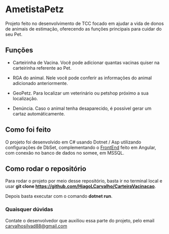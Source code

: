 # AmetistaPetz

Projeto feito no desenvolvimento de TCC focado em ajudar a vida de donos de animais de estimação, oferecendo as funções principais para cuidar do seu Pet.

## Funções

* Carteirinha de Vacina. Você pode adicionar quantas vacinas quiser na carteirinha referente ao Pet.

* RGA do animal. Nele você pode conferir as informações do animal adicionado anteriormente.

* GeoPetz. Para localizar um veterinário ou petshop próximo a sua localização.

* Denúncia. Caso o animal tenha desaparecido, é possível gerar um cartaz automáticamente.

## Como foi feito

O projeto foi desenvolvido em C# usando Dotnet / Asp utilizando configurações de DbSet, complementando o [FrontEnd](https://github.com/daneilhpp/AmetistaPetzFront-TCC) feito em Angular, com conexão no banco de dados no somee, em MSSQL.

## Como rodar o repositório

Para rodar o projeto por meio desse repositório, basta ir no terminal local e usar **git clone https://github.com/HiagoLCarvalho/CarteiraVacinacao**.

Depois basta executar com o comando **dotnet run**.

### Quaisquer dúvidas

Contate o desenvolvedor que auxiliou essa parte do projeto, pelo email carvalhosilvad88@gmail.com
